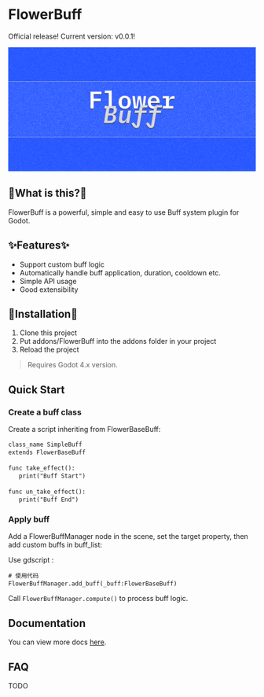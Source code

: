 FlowerBuff
==========

Official release! Current version: v0.0.1!

![](Cover.png)

## 🤔What is this?🤔

FlowerBuff is a powerful, simple and easy to use Buff system plugin for Godot.

## ✨Features✨

* Support custom buff logic
* Automatically handle buff application, duration, cooldown etc.
* Simple API usage
* Good extensibility

🫡Installation🫡
----------------

1. Clone this project
2. Put addons/FlowerBuff into the addons folder in your project
3. Reload the project

> Requires Godot 4.x version.

Quick Start
-----------

### Create a buff class

Create a script inheriting from FlowerBaseBuff:

```gdscript
class_name SimpleBuff 
extends FlowerBaseBuff

func take_effect():
   print("Buff Start")

func un_take_effect():
   print("Buff End")
```

### Apply buff

Add a FlowerBuffManager node in the scene, set the target property, then add custom buffs in buff_list:

Use gdscript :

```gdscript
# 使用代码
FlowerBuffManager.add_buff(_buff:FlowerBaseBuff)
```

Call `FlowerBuffManager.compute()` to process buff logic.

## Documentation

You can view more docs [here](https://btother.gitbook.io/flowerbuff/).

## FAQ

TODO
